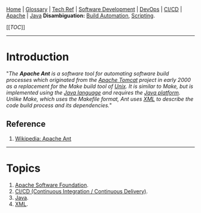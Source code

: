 [Home](/Slalom-LLC/Slalom-Consulting) | [Glossary](/Glossary) | [Tech Ref](/Tech-Ref) | [Software Development](/Tech-Ref/Software-Development) | [DevOps](/Tech-Ref/Software-Development/DevOps-\(Development-and-IT-Operations\)) | [CI/CD](/Tech-Ref/Software-Development/DevOps-\(Development-and-IT-Operations\)/CI-CD-\(Continuous-Integration-%2D-Continuous-Delivery\)) | [Apache](/Tech-Ref/Apache-Software-Foundation) | [Java](/Tech-Ref/Software-Development/Java)
**Disambiguation:** [Build Automation](/Tech-Ref/Software-Development/DevOps-\(Development-and-IT-Operations\)/Build-Automation), [Scripting](/Tech-Ref/Software-Development/Scripting).

[[_TOC_]]

---
# Introduction
"_The ***Apache Ant*** is a software tool for automating software build processes which originated from the [Apache Tomcat](/Tech-Ref/Apache-Software-Foundation/Apache-Tomcat) project in early 2000 as a replacement for the Make build tool of [Unix](/Tech-Ref/Unix). It is similar to Make, but is implemented using the [Java language](/Tech-Ref/Software-Development/Java) and requires the [Java platform](/Tech-Ref/Software-Development/Java/Java-Platform-Editions). Unlike Make, which uses the Makefile format, Ant uses [XML](/Tech-Ref/Software-Development/Markup-Language/XML-\(eXtensible-Markup-Language\)) to describe the code build process and its dependencies._"

## Reference
1. [Wikipedia: Apache Ant](https://en.wikipedia.org/wiki/Apache_Ant)

---
# Topics
1. [Apache Software Foundation](/Tech-Ref/Apache-Software-Foundation).
1. [CI/CD (Continuous Integration / Continuous Delivery)](/Tech-Ref/Software-Development/DevOps-\(Development-and-IT-Operations\)/CI-CD-\(Continuous-Integration-%2D-Continuous-Delivery\)).
1. [Java](/Tech-Ref/Software-Development/Java).
1. [XML](/Tech-Ref/Software-Development/Markup-Language/XML-\(eXtensible-Markup-Language\)).
